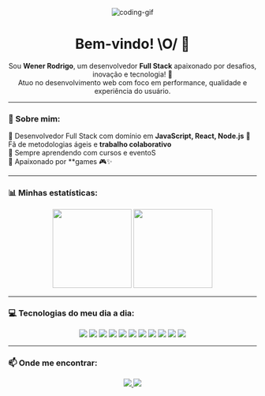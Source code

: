 
<p align="center">
   <img src="https://c.tenor.com/zn8iyusePtgAAAAd/tenor.gif" alt="coding-gif" />
</p>

<h1 align="center">Bem-vindo! \O/ 👋</h1>

<p align="center">
Sou <strong>Wener Rodrigo</strong>, um desenvolvedor <strong>Full Stack</strong> apaixonado por desafios, inovação e tecnologia! 🚀<br/>
Atuo no desenvolvimento web com foco em performance, qualidade e experiência do usuário.
</p>

---

### 🧠 Sobre mim:

🔹 Desenvolvedor Full Stack com domínio em **JavaScript, React, Node.js**
🔹 Fã de metodologias ágeis e **trabalho colaborativo**  
🔹 Sempre aprendendo com cursos e eventoS  
🔹 Apaixonado por **games 🎮✨  

---

### 📊 Minhas estatísticas:

<p align="center">
  <img height="160em" src="https://github-readme-stats.vercel.app/api?username=wenerrodrigo&theme=blue-green&show_icons=true&count_private=true" />
  <img height="160em" src="https://github-readme-stats.vercel.app/api/top-langs/?username=wenerrodrigo&theme=blue-green&layout=compact" />
</p>

---

### 💻 Tecnologias do meu dia a dia:

<div align="center">
  <img src="https://img.shields.io/badge/HTML5-E34F26?style=for-the-badge&logo=html5&logoColor=white" />
  <img src="https://img.shields.io/badge/CSS3-1572B6?style=for-the-badge&logo=css3&logoColor=white" />
  <img src="https://img.shields.io/badge/JavaScript-F7DF1E?style=for-the-badge&logo=javascript&logoColor=black" />
  <img src="https://img.shields.io/badge/TypeScript-007ACC?style=for-the-badge&logo=typescript&logoColor=white" />
  <img src="https://img.shields.io/badge/React-20232A?style=for-the-badge&logo=react&logoColor=61DAFB" />
  <img src="https://img.shields.io/badge/Tailwind_CSS-38B2AC?style=for-the-badge&logo=tailwind-css&logoColor=white" />
  <img src="https://img.shields.io/badge/Node.js-339933?style=for-the-badge&logo=nodedotjs&logoColor=white" />
  <img src="https://img.shields.io/badge/MongoDB-4EA94B?style=for-the-badge&logo=mongodb&logoColor=white" />
  <img src="https://img.shields.io/badge/MySQL-00000F?style=for-the-badge&logo=mysql&logoColor=white" />
  <img src="https://img.shields.io/badge/PostgreSQL-316192?style=for-the-badge&logo=postgresql&logoColor=white" />
  <img src="https://img.shields.io/badge/Git-F05032?style=for-the-badge&logo=git&logoColor=white" />
</div>

---

### 📫 Onde me encontrar:

<div align="center">
  <a href="https://linkedin.com/in/wenerrodrigo" target="_blank">
    <img src="https://img.shields.io/badge/LinkedIn-0077B5?style=for-the-badge&logo=linkedin&logoColor=white"/>
  </a>
  <a href="mailto:wenerrodrigo@email.com">
    <img src="https://img.shields.io/badge/Email-D14836?style=for-the-badge&logo=gmail&logoColor=white"/>
  </a>
</div>
